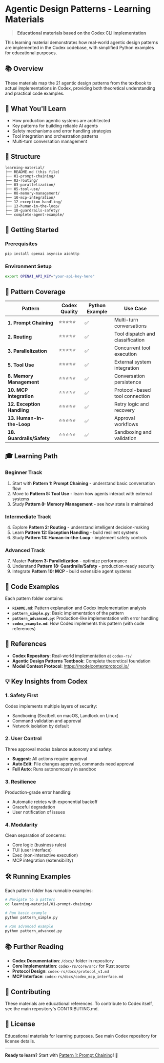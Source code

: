 # Agentic Design Patterns - Learning Materials

> **Educational materials based on the Codex CLI implementation**

This learning material demonstrates how real-world agentic design patterns are implemented in the Codex codebase, with simplified Python examples for educational purposes.

## 📚 Overview

These materials map the 21 agentic design patterns from the textbook to actual implementations in Codex, providing both theoretical understanding and practical code examples.

## 🎯 What You'll Learn

- How production agentic systems are architected
- Key patterns for building reliable AI agents
- Safety mechanisms and error handling strategies
- Tool integration and orchestration patterns
- Multi-turn conversation management

## 📂 Structure

```
learning-material/
├── README.md (this file)
├── 01-prompt-chaining/
├── 02-routing/
├── 03-parallelization/
├── 05-tool-use/
├── 08-memory-management/
├── 10-mcp-integration/
├── 12-exception-handling/
├── 13-human-in-the-loop/
├── 18-guardrails-safety/
└── complete-agent-example/
```

## 🚀 Getting Started

### Prerequisites

```bash
pip install openai asyncio aiohttp
```

### Environment Setup

```bash
export OPENAI_API_KEY="your-api-key-here"
```

## 📖 Pattern Coverage

| Pattern | Codex Quality | Python Example | Use Case |
|---------|---------------|----------------|----------|
| **1. Prompt Chaining** | ⭐⭐⭐⭐⭐ | ✅ | Multi-turn conversations |
| **2. Routing** | ⭐⭐⭐⭐⭐ | ✅ | Tool dispatch and classification |
| **3. Parallelization** | ⭐⭐⭐⭐⭐ | ✅ | Concurrent tool execution |
| **5. Tool Use** | ⭐⭐⭐⭐⭐ | ✅ | External system integration |
| **8. Memory Management** | ⭐⭐⭐⭐⭐ | ✅ | Conversation persistence |
| **10. MCP Integration** | ⭐⭐⭐⭐⭐ | ✅ | Protocol-based tool connection |
| **12. Exception Handling** | ⭐⭐⭐⭐⭐ | ✅ | Retry logic and recovery |
| **13. Human-in-the-Loop** | ⭐⭐⭐⭐⭐ | ✅ | Approval workflows |
| **18. Guardrails/Safety** | ⭐⭐⭐⭐⭐ | ✅ | Sandboxing and validation |

## 🎓 Learning Path

### Beginner Track
1. Start with **Pattern 1: Prompt Chaining** - understand basic conversation flow
2. Move to **Pattern 5: Tool Use** - learn how agents interact with external systems
3. Study **Pattern 8: Memory Management** - see how state is maintained

### Intermediate Track
4. Explore **Pattern 2: Routing** - understand intelligent decision-making
5. Learn **Pattern 12: Exception Handling** - build resilient systems
6. Study **Pattern 13: Human-in-the-Loop** - implement safety controls

### Advanced Track
7. Master **Pattern 3: Parallelization** - optimize performance
8. Understand **Pattern 18: Guardrails/Safety** - production-ready security
9. Integrate **Pattern 10: MCP** - build extensible agent systems

## 📝 Code Examples

Each pattern folder contains:

- **`README.md`**: Pattern explanation and Codex implementation analysis
- **`pattern_simple.py`**: Basic implementation of the pattern
- **`pattern_advanced.py`**: Production-like implementation with error handling
- **`codex_example.md`**: How Codex implements this pattern (with code references)

## 🔗 References

- **Codex Repository**: Real-world implementation at `codex-rs/`
- **Agentic Design Patterns Textbook**: Complete theoretical foundation
- **Model Context Protocol**: https://modelcontextprotocol.io/

## 💡 Key Insights from Codex

### 1. **Safety First**
Codex implements multiple layers of security:
- Sandboxing (Seatbelt on macOS, Landlock on Linux)
- Command validation and approval
- Network isolation by default

### 2. **User Control**
Three approval modes balance autonomy and safety:
- **Suggest**: All actions require approval
- **Auto Edit**: File changes approved, commands need approval
- **Full Auto**: Runs autonomously in sandbox

### 3. **Resilience**
Production-grade error handling:
- Automatic retries with exponential backoff
- Graceful degradation
- User notification of issues

### 4. **Modularity**
Clean separation of concerns:
- Core logic (business rules)
- TUI (user interface)
- Exec (non-interactive execution)
- MCP integration (extensibility)

## 🛠️ Running Examples

Each pattern folder has runnable examples:

```bash
# Navigate to a pattern
cd learning-material/01-prompt-chaining/

# Run basic example
python pattern_simple.py

# Run advanced example
python pattern_advanced.py
```

## 📚 Further Reading

- **Codex Documentation**: `/docs/` folder in repository
- **Core Implementation**: `codex-rs/core/src/` for Rust source
- **Protocol Design**: `codex-rs/docs/protocol_v1.md`
- **MCP Interface**: `codex-rs/docs/codex_mcp_interface.md`

## 🤝 Contributing

These materials are educational references. To contribute to Codex itself, see the main repository's CONTRIBUTING.md.

## 📄 License

Educational materials for learning purposes. See main Codex repository for license details.

---

**Ready to learn?** Start with [Pattern 1: Prompt Chaining](./01-prompt-chaining/README.md)! 🚀

